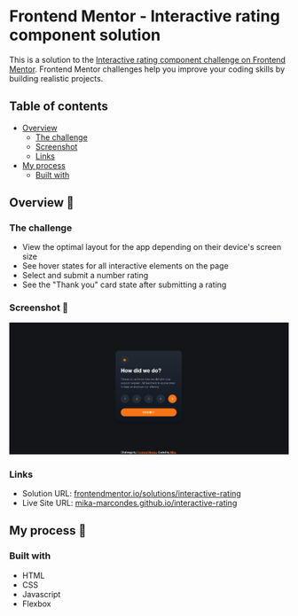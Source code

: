 # Frontend Mentor - Interactive rating component solution

This is a solution to the [Interactive rating component challenge on Frontend Mentor](https://www.frontendmentor.io/challenges/interactive-rating-component-koxpeBUmI). Frontend Mentor challenges help you improve your coding skills by building realistic projects. 

## Table of contents

- [Overview](#overview)
    - [The challenge](#the-challenge)
    - [Screenshot](#screenshot)
    - [Links](#links)
- [My process](#my-process)
    - [Built with](#built-with)

## Overview 👀

### The challenge

- View the optimal layout for the app depending on their device's screen size
- See hover states for all interactive elements on the page
- Select and submit a number rating
- See the "Thank you" card state after submitting a rating

### Screenshot 📸

![](design/final-design-desktop-print.jpg)

### Links

- Solution URL: [frontendmentor.io/solutions/interactive-rating](https://www.frontendmentor.io/solutions/interactive-rating-H1MfQkhfc)
- Live Site URL: [mika-marcondes.github.io/interactive-rating](https://mika-marcondes.github.io/interactive-rating/)

## My process 🔎

### Built with

- HTML
- CSS
- Javascript
- Flexbox
